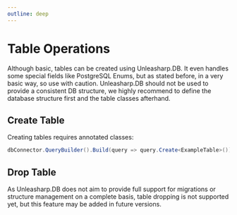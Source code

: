 ```yaml
---
outline: deep
---
```


# Table Operations

Although basic, tables can be created using Unleasharp.DB. It even handles some special fields like PostgreSQL Enums, but as stated before, in a very basic way, so use with caution. Unleasharp.DB should not be used to provide a consistent DB structure, we highly recommend to define the database structure first and the table classes afterhand.

## Create Table
Creating tables requires annotated classes:

```csharp
dbConnector.QueryBuilder().Build(query => query.Create<ExampleTable>()).Execute();
```

## Drop Table
As Unleasharp.DB does not aim to provide full support for migrations or structure management on a complete basis, table dropping is not supported yet, but this feature may be added in future versions.
